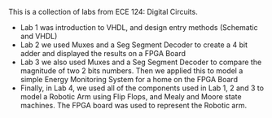 This is a collection of labs from ECE 124: Digital Circuits.

* Lab 1 was introduction to VHDL, and design entry methods (Schematic and VHDL)
* Lab 2 we used Muxes and a Seg Segment Decoder to create a 4 bit adder and displayed the results on a FPGA Board
* Lab 3 we also used Muxes and a Seg Segment Decoder to compare the magnitude of two 2 bits numbers. Then we applied this to model a simple Energy Monitoring System for a home on the FPGA Board 
* Finally, in Lab 4, we used all of the components used in Lab 1, 2 and 3 to model a Robotic Arm using Flip Flops, and Mealy and Moore state machines. The FPGA board was used to represent the Robotic arm. 

